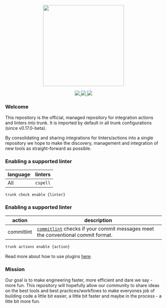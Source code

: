 <!-- trunk-ignore(markdownlint/MD041) -->
<p align="center">
  <a href="https://docs.trunk.io">
    <img height="260" src="https://static.trunk.io/assets/trunk_plugins_logo.png" />
  </a>
</p>
<p align="center">
  <a href="https://marketplace.visualstudio.com/items?itemName=Trunk.io">
    <img src="https://img.shields.io/visual-studio-marketplace/i/Trunk.io?logo=visualstudiocode"/>
  </a>
  <a href="https://slack.trunk.io">
    <img src="https://img.shields.io/badge/slack-slack.trunk.io-blue?logo=slack"/>
  </a>
  <a href="https://docs.trunk.io">
    <img src="https://img.shields.io/badge/docs.trunk.io-7f7fcc?label=docs&logo=readthedocs&labelColor=555555&logoColor=ffffff"/>
  </a>
</p>

### Welcome

This repository is the official, managed repository for integration actions and linters into trunk. It is imported by default in all trunk configurations (since v0.17.0-beta). 

By consolidating and sharing integrations for linters/actions into a single repository we hope to make the discovery, management and integration of new tools as straight-forward as possible. 

### Enabling a supported linter


| language                                 | linters                                                                                                                                                                     |
| ---------------------------------------- | -------------------------------------------------------------------------------------------------------- |
| All                                      | `cspell`                      |


```bash
trunk check enable {linter}
```

### Enabling a supported linter


| action                                 | description                                                                                                                                                                     |
| ---------------------------------------- | -------------------------------------------------------------------------------------------------------- |
| commitlint                                      | [`commitlint`](https://github.com/conventional-changelog/commitlint) checks if your commit messages meet the conventional commit format.                    |


```bash
trunk actions enable {action}
```



Read more about how to use plugins [here](https://docs.trunk.io/docs/plugins).

### Mission

Our goal is to make engineering faster, more efficient and dare we say - more fun. This repository will hopefully allow our community to share ideas on the best tools and best practices/workflows to make everyones job of building code a little bit easier, a little bit faster and maybe in the process - a litte bit more fun.

